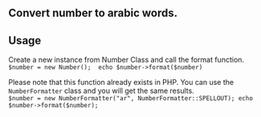 ## Convert number to arabic words.

## Usage
Create a new instance from Number Class and call the format function.
``$number = new Number(); 
  echo $number->format($number)``
  
  
Please note that this function already exists in PHP.
You can use the ``NumberFormatter`` class and you will get the same results.  
``$number = new NumberFormatter("ar", NumberFormatter::SPELLOUT);
  echo $number->format($number); ``